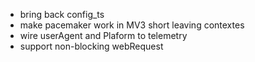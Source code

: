* bring back config_ts
* make pacemaker work in MV3 short leaving contextes
* wire userAgent and Plaform to telemetry
* support non-blocking webRequest
